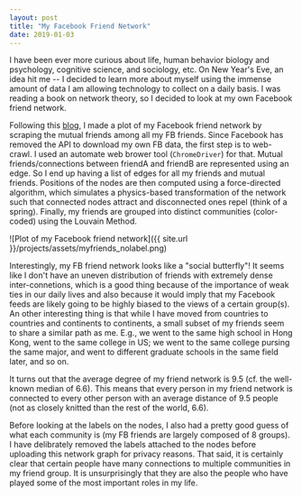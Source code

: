 ```yaml
---
layout: post
title: "My Facebook Friend Network"
date: 2019-01-03
---
```


I have been ever more curious about life, human behavior biology and psychology, cognitive science, and sociology, etc. On New Year's Eve, an idea hit me -- I decided to learn more about myself using the immense amount of data I am allowing technology to collect on a daily basis. I was reading a book on network theory, so I decided to look at my own Facebook friend network.

Following this [blog](https://ndres.me/post/facebook-graph-network/), I made a plot of my Facebook friend network by scraping the mutual friends among all my FB friends. Since Facebook has removed the API to download my own FB data, the first step is to web-crawl. I used an automate web brower tool (`ChromeDriver`) for that. Mutual friends/connections between friendA and friendB are represented using an edge. So I end up having a list of edges for all my friends and mutual friends. Positions of the nodes are then computed using a force-directed algorithm, which simulates a physics-based transformation of the network such that connected nodes attract and disconnected ones repel (think of a spring). Finally, my friends are grouped into distinct communities (color-coded) using the Louvain Method.

![Plot of my Facebook friend network]({{ site.url }}/projects/assets/myfriends_nolabel.png)

Interestingly, my FB friend network looks like a "social butterfly"! It seems like I don't have an uneven distribution of friends with extremely dense inter-connetions, which is a good thing because of the importance of weak ties in our daily lives and also because it would imply that my Facebook feeds are likely going to be highly biased to the views of a certain group(s). An other interesting thing is that while I have moved from countries to countries and continents to continents, a small subset of my friends seem to share a similar path as me. E.g., we went to the same high school in Hong Kong, went to the same college in US; we went to the same college pursing the same major, and went to different graduate schools in the same field later, and so on.

It turns out that the average degree of my friend network is 9.5 (cf. the well-known median of 6.6). This means that every person in my friend network is connected to every other person with an average distance of 9.5 people (not as closely knitted than the rest of the world, 6.6). 

Before looking at the labels on the nodes, I also had a pretty good guess of what each community is (my FB friends are largely composed of 8 groups). I have delibrately removed the labels attached to the nodes before uploading this network graph for privacy reasons. That said, it is certainly clear that certain people have many connections to multiple communities in my friend group. It is unsurprisingly that they are also the people who have played some of the most important roles in my life.



